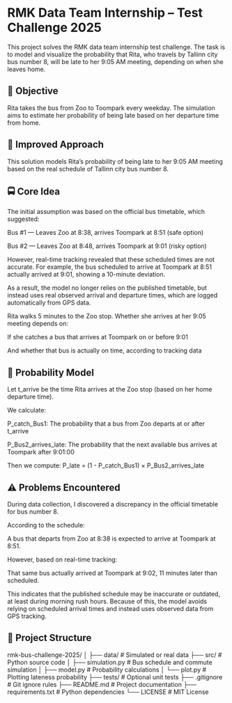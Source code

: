 # RMK Data Team Internship – Test Challenge 2025

This project solves the RMK data team internship test challenge. The task is to model and visualize the probability that Rita, who travels by Tallinn city bus number 8, will be late to her 9:05 AM meeting, depending on when she leaves home.

## 🚀 Objective

Rita takes the bus from Zoo to Toompark every weekday. The simulation aims to estimate her probability of being late based on her departure time from home.

## 🧠 Improved Approach

This solution models Rita’s probability of being late to her 9:05 AM meeting based on the real schedule of Tallinn city bus number 8.

## 🚍 Core Idea

The initial assumption was based on the official bus timetable, which suggested:

Bus #1 — Leaves Zoo at 8:38, arrives Toompark at 8:51 (safe option)

Bus #2 — Leaves Zoo at 8:48, arrives Toompark at 9:01 (risky option)

However, real-time tracking revealed that these scheduled times are not accurate. For example, the bus scheduled to arrive at Toompark at 8:51 actually arrived at 9:01, showing a 10-minute deviation.

As a result, the model no longer relies on the published timetable, but instead uses real observed arrival and departure times, which are logged automatically from GPS data.

Rita walks 5 minutes to the Zoo stop. Whether she arrives at her 9:05 meeting depends on:

If she catches a bus that arrives at Toompark on or before 9:01

And whether that bus is actually on time, according to tracking data

## 🎲 Probability Model

Let t_arrive be the time Rita arrives at the Zoo stop (based on her home departure time).

We calculate:

P_catch_Bus1: The probability that a bus from Zoo departs at or after t_arrive

P_Bus2_arrives_late: The probability that the next available bus arrives at Toompark after 9:01:00

Then we compute:
P_late = (1 - P_catch_Bus1) × P_Bus2_arrives_late

## ⚠️ Problems Encountered

During data collection, I discovered a discrepancy in the official timetable for bus number 8.

According to the schedule:

A bus that departs from Zoo at 8:38 is expected to arrive at Toompark at 8:51.

However, based on real-time tracking:

That same bus actually arrived at Toompark at 9:02, 11 minutes later than scheduled.

This indicates that the published schedule may be inaccurate or outdated, at least during morning rush hours. Because of this, the model avoids relying on scheduled arrival times and instead uses observed data from GPS tracking.

## 📁 Project Structure

rmk-bus-challenge-2025/
│
├── data/ # Simulated or real data
├── src/ # Python source code
│ ├── simulation.py # Bus schedule and commute simulation
│ ├── model.py # Probability calculations
│ └── plot.py # Plotting lateness probability
├── tests/ # Optional unit tests
├── .gitignore # Git ignore rules
├── README.md # Project documentation
├── requirements.txt # Python dependencies
└── LICENSE # MIT License